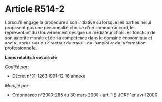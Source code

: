 # Article R514-2

Lorsqu'il engage la procédure à son initiative ou lorsque les parties ne lui proposent pas une personnalité choisie d'un
commun accord, le représentant du Gouvernement désigne un médiateur choisi en fonction de son autorité morale et de sa
compétence dans le domaine économique et social, après avis du directeur du travail, de l'emploi et de la formation
professionnelle.

**Liens relatifs à cet article**

_Codifié par_:

  - Décret n°91-1263 1991-12-16 annexe

_Modifié par_:

  - Ordonnance n°2000-285 du 30 mars 2000 - art. 1 () JORF 1er avril 2000
